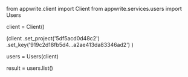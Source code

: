 from appwrite.client import Client
from appwrite.services.users import Users

client = Client()

(client
  .set_project('5df5acd0d48c2')
  .set_key('919c2d18fb5d4...a2ae413da83346ad2')
)

users = Users(client)

result = users.list()
